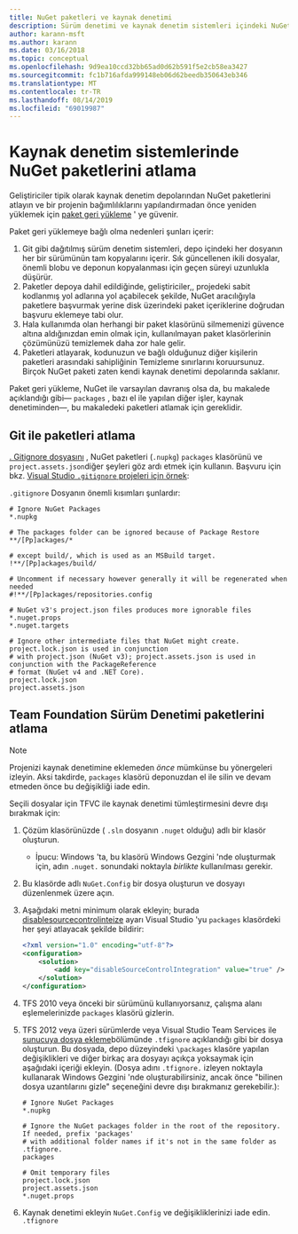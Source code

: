 ```yaml
---
title: NuGet paketleri ve kaynak denetimi
description: Sürüm denetimi ve kaynak denetim sistemleri içindeki NuGet paketlerinin nasıl değerlendirildiğinin ve git ve TFVC ile paketlerin nasıl devralınmasında dikkat edilecek noktalar.
author: karann-msft
ms.author: karann
ms.date: 03/16/2018
ms.topic: conceptual
ms.openlocfilehash: 9d9ea10ccd32bb65ad0d62b591f5e2cb58ea3427
ms.sourcegitcommit: fc1b716afda999148eb06d62beedb350643eb346
ms.translationtype: MT
ms.contentlocale: tr-TR
ms.lasthandoff: 08/14/2019
ms.locfileid: "69019987"
---
```

# <a name="omitting-nuget-packages-in-source-control-systems"></a>Kaynak denetim sistemlerinde NuGet paketlerini atlama

Geliştiriciler tipik olarak kaynak denetim depolarından NuGet paketlerini atlayın ve bir projenin bağımlılıklarını yapılandırmadan önce yeniden yüklemek için [paket geri yükleme](package-restore.md) ' ye güvenir.

Paket geri yüklemeye bağlı olma nedenleri şunları içerir:

1. Git gibi dağıtılmış sürüm denetim sistemleri, depo içindeki her dosyanın her bir sürümünün tam kopyalarını içerir. Sık güncellenen ikili dosyalar, önemli blobu ve deponun kopyalanması için geçen süreyi uzunlukla düşürür.
1. Paketler depoya dahil edildiğinde, geliştiriciler,, projedeki sabit kodlanmış yol adlarına yol açabilecek şekilde, NuGet aracılığıyla paketlere başvurmak yerine disk üzerindeki paket içeriklerine doğrudan başvuru eklemeye tabi olur.
1. Hala kullanımda olan herhangi bir paket klasörünü silmemenizi güvence altına aldığınızdan emin olmak için, kullanılmayan paket klasörlerinin çözümünüzü temizlemek daha zor hale gelir.
1. Paketleri atlayarak, kodunuzun ve bağlı olduğunuz diğer kişilerin paketleri arasındaki sahipliğinin Temizleme sınırlarını koruursunuz. Birçok NuGet paketi zaten kendi kaynak denetimi depolarında saklanır.

Paket geri yükleme, NuGet ile varsayılan davranış olsa da, bu makalede açıklandığı gibi&mdash; `packages` , bazı el ile yapılan diğer işler, kaynak denetiminden&mdash;, bu makaledeki paketleri atlamak için gereklidir.

## <a name="omitting-packages-with-git"></a>Git ile paketleri atlama

[. Gitignore dosyasını](https://git-scm.com/docs/gitignore) , NuGet paketleri (`.nupkg`) `packages` klasörünü ve `project.assets.json`diğer şeyleri göz ardı etmek için kullanın. Başvuru için bkz. [Visual Studio `.gitignore` projeleri için örnek](https://github.com/github/gitignore/blob/master/VisualStudio.gitignore):

`.gitignore` Dosyanın önemli kısımları şunlardır:

```gitignore
# Ignore NuGet Packages
*.nupkg

# The packages folder can be ignored because of Package Restore
**/[Pp]ackages/*

# except build/, which is used as an MSBuild target.
!**/[Pp]ackages/build/

# Uncomment if necessary however generally it will be regenerated when needed
#!**/[Pp]ackages/repositories.config

# NuGet v3's project.json files produces more ignorable files
*.nuget.props
*.nuget.targets

# Ignore other intermediate files that NuGet might create. project.lock.json is used in conjunction
# with project.json (NuGet v3); project.assets.json is used in conjunction with the PackageReference
# format (NuGet v4 and .NET Core).
project.lock.json
project.assets.json
```

## <a name="omitting-packages-with-team-foundation-version-control"></a>Team Foundation Sürüm Denetimi paketlerini atlama

> [!Note]
> Projenizi kaynak denetimine eklemeden *önce* mümkünse bu yönergeleri izleyin. Aksi takdirde, `packages` klasörü deponuzdan el ile silin ve devam etmeden önce bu değişikliği iade edin.

Seçili dosyalar için TFVC ile kaynak denetimi tümleştirmesini devre dışı bırakmak için:

1. Çözüm klasörünüzde ( `.sln` dosyanın `.nuget` olduğu) adlı bir klasör oluşturun.
    - İpucu: Windows 'ta, bu klasörü Windows Gezgini 'nde oluşturmak için, adın `.nuget.` sonundaki noktayla *birlikte* kullanılması gerekir.

1. Bu klasörde adlı `NuGet.Config` bir dosya oluşturun ve dosyayı düzenlenmek üzere açın.

1. Aşağıdaki metni minimum olarak ekleyin; burada [disablesourcecontrolinteize](../reference/nuget-config-file.md#solution-section) ayarı Visual Studio 'yu `packages` klasördeki her şeyi atlayacak şekilde bildirir:

   ```xml
   <?xml version="1.0" encoding="utf-8"?>
   <configuration>
       <solution>
           <add key="disableSourceControlIntegration" value="true" />
       </solution>
   </configuration>
   ```

1. TFS 2010 veya önceki bir sürümünü kullanıyorsanız, çalışma alanı eşlemelerinizde `packages` klasörü gizlerin.

1. TFS 2012 veya üzeri sürümlerde veya Visual Studio Team Services ile [sunucuya dosya ekleme](/vsts/tfvc/add-files-server?view=vsts#tfignore)bölümünde `.tfignore` açıklandığı gibi bir dosya oluşturun. Bu dosyada, depo düzeyindeki `\packages` klasöre yapılan değişiklikleri ve diğer birkaç ara dosyayı açıkça yoksaymak için aşağıdaki içeriği ekleyin. (Dosya adını `.tfignore.` izleyen noktayla kullanarak Windows Gezgini 'nde oluşturabilirsiniz, ancak önce "bilinen dosya uzantılarını gizle" seçeneğini devre dışı bırakmanız gerekebilir.):

   ```cli
   # Ignore NuGet Packages
   *.nupkg

   # Ignore the NuGet packages folder in the root of the repository. If needed, prefix 'packages'
   # with additional folder names if it's not in the same folder as .tfignore.   
   packages

   # Omit temporary files
   project.lock.json
   project.assets.json
   *.nuget.props
   ```

1. Kaynak denetimi ekleyin `NuGet.Config` ve değişikliklerinizi iade edin. `.tfignore`
